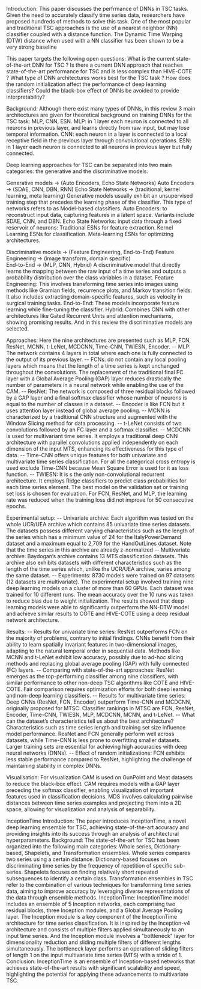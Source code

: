 Introduction:
This paper discusses the perfrmance of DNNs in TSC tasks. 
Given the need to accurately classify time series data, researchers have proposed hundreds of methods to solve this task. One of the most popular and traditional TSC approaches is the use of a nearest neighbor (NN) classifier coupled with a distance function. 
The Dynamic Time Warping (DTW) distance when used with a NN classifier has been shown to be a very strong baseline

This paper targets the following open questions:
What is the current state-of-the-art DNN for TSC ?
Is there a current DNN approach that reaches state-of-the-art performance for TSC and is less complex than HIVE-COTE ? What type of DNN architectures works best for the TSC task ? How does the random initialization affect the performance of deep learning classifiers?
Could the black-box effect of DNNs be avoided to provide interpretability?


Background:
Although there exist many types of DNNs, in this review 3 main architectures are given for theoretical background on training DNNs for the TSC task: MLP, CNN, ESN.
MLP: in 1 layer each neuron is connected to all neurons in previous layer, and learns directly from raw input, but may lose temporal information. 
CNN: each neuron in a layer is connected to a local receptive field in the previous layer through convolutional operations. 
ESN: in 1 layer each neuron is connected to all neurons in previous layer but fully connected.

Deep learning approaches for TSC can be separated into two main categories: the generative and the discriminative models.

Generative models -> (Auto Encoders, Echo State Networks)
Auto Encoders -> (SDAE, CNN, DBN, RNN)
Echo State Networks -> (traditional, kernel learning, meta learning)
Generative models usually exhibit an unsupervised training step that precedes the learning phase of the classifier.
This type of networks refers to as Model-based classifiers.
Auto Encoders: to reconstruct input data, capturing features in a latent space. Variants include SDAE, CNN, and DBN.
Echo State Networks: input data through a fixed reservoir of neurons:
Traditional ESNs for feature extraction.
Kernel Learning ESNs for classification.
Meta-learning ESNs for optimizing architectures.

Discriminative models -> (Feature Engineering, End-to-End)
Feature Engineering -> (image transform, domain specific)  
End-to-End -> (MLP, CNN, Hybrid)
A discriminative model that directly learns the mapping between the raw input of a time series and outputs a probability distribution over the class variables in a dataset.
Feature Engineering: This involves transforming time series into images using methods like Gramian fields, recurrence plots, and Markov transition fields. It also includes extracting domain-specific features, such as velocity in surgical training tasks.
End-to-End: These models incorporate feature learning while fine-tuning the classifier.
Hybrid: Combines CNN with other architectures like Gated Recurrent Units and attention mechanisms, showing promising results.
And in this review the discriminative models are selected.


Approaches:
Here the nine architectures are presented such as MLP, FCN, ResNet, MCNN, t-LeNet, MCDCNN, Time-CNN, TWIESN, Encoder.
-- MLP: The network contains 4 layers in total where each one is fully connected to the output of its previous layer.
-- FCNs: do not contain any local pooling layers which means that the length of a time series is kept unchanged throughout the convolutions. The replacement of the traditional final FC layer with a Global Average Pooling (GAP) layer reduces drastically the number of parameters in a neural network while enabling the use of the CAM. 
-- ResNet: The network is composed of three residual blocks followed by a GAP layer and a final softmax classifier whose number of neurons is equal to the number of classes in a dataset.
-- Encoder is like FCN but it uses attention layer instead of global average pooling.
-- MCNN is characterized by a traditional CNN structure and augmented with the Window Slicing method for data processing.
-- t-LeNet consists of two convolutions followed by an FC layer and a softmax classifier.
-- MCDCNN is used for multivariant time series. It employs a traditional deep CNN architecture with parallel convolutions applied independently on each dimension of the input MTS, enhancing its effectiveness for this type of data.
-- Time-CNN offers unique features for both univariate and multivariate time series classification. For all the categorical cross entropy is used exclude Time-CNN because Mean Square Error is used for it as loss function. 
-- TWIESN: It is s the only non-convolutional recurrent architecture. It employs Ridge classifiers to predict class probabilities for each time series element.
The best model on the validation set or training set loss is chosen for evaluation. For FCN, ResNet, and MLP, the learning rate was reduced when the training loss did not improve for 50 consecutive epochs.


Experimental setup:
-- Univariate archive:
Each algorithm was tested on the whole UCR/UEA archive which contains 85 univariate time series datasets. 
The datasets possess different varying characteristics such as the length of the series which has a minimum value of 24 for the ItalyPowerDemand dataset and a maximum equal to 2,709 for the HandOutLines dataset. 
Note that the time series in this archive are already z-normalized
-- Multivariate archive:
Baydogan’s archive contains 13 MTS classification datasets. This archive also exhibits datasets with different characteristics such as the length of the time series which, unlike the UCR/UEA archive, varies among the same dataset.
-- Experiments:
8730 models were trained on 97 datasets (12 datasets are multivariate). 
The experimental setup involved training nine deep learning models on a cluster of more than 60 GPUs. Each dataset was trained for 10 different runs. 
The mean accuracy over the 10 runs was taken to reduce bias due to weight initialization. 
The results showed that deep learning models were able to significantly outperform the NN-DTW model and achieve similar results to COTE and HIVE-COTE using a deep residual network architecture.


Results:
-- Results for univariate time series:
ResNet outperforms FCN on the majority of problems, contrary to initial findings.
CNNs benefit from their ability to learn spatially invariant features in two-dimensional images, adapting to the natural temporal order in sequential data.
Methods like MCNN and t-LeNet exhibit low accuracy, possibly due to ad-hoc slicing methods and replacing global average pooling (GAP) with fully connected (FC) layers.
-- Comparing with state-of-the-art approaches:
ResNet emerges as the top-performing classifier among nine classifiers, with similar performance to other non-deep TSC algorithms like COTE and HIVE-COTE.
Fair comparison requires optimization efforts for both deep learning and non-deep learning classifiers.
-- Results for multivariate time series:
Deep CNNs (ResNet, FCN, Encoder) outperform Time-CNN and MCDCNN, originally proposed for MTSC.
Classifier rankings in MTSC are FCN, ResNet, Encoder, Time-CNN, TWIESN, MLP, MCDCNN, MCNN, and t-LeNet.
-- What can the dataset’s characteristics tell us about the best architecture?
Characteristics such as time series length and training set size influence model performance.
ResNet and FCN generally perform well across datasets, while Time-CNN is less prone to overfitting smaller datasets.
Larger training sets are essential for achieving high accuracies with deep neural networks (DNNs).
-- Effect of random initializations:
FCN exhibits less stable performance compared to ResNet, highlighting the challenge of maintaining stability in complex DNNs.


Visualisation:
For visualization CAM is used on GunPoint and Meat datasets to reduce the black-box effect.
CAM requires models with a GAP layer preceding the softmax classifier, enabling visualization of important features used in classification decisions.
MDS involves calculating pairwise distances between time series examples and projecting them into a 2D space, allowing for visualization and analysis of separability.























InceptionTime
Introduction:
The paper introduces InceptionTime, a novel deep learning ensemble for TSC, achieving state-of-the-art accuracy and providing insights into its success through an analysis of architectural hyperparameters.
Background:
The state-of-the-art for TSC has been organized into the following main categories: Whole series, Dictionary-based, Shapelets, and Transformation ensembles. 
Whole series compares two series using a certain distance.
Dictionary-based focuses on discriminating time series by the frequency of repetition of specific sub-series.
Shapelets focuses on finding relatively short repeated subsequences to identify a certain class.
Transformation ensembles in TSC refer to the combination of various techniques for transforming time series data, aiming to improve accuracy by leveraging diverse representations of the data through ensemble methods.
InceptionTime:
InceptionTime model includes an ensemble of 5 Inception networks, each comprising two residual blocks, three Inception modules, and a Global Average Pooling layer. 
The Inception module is a key component of the InceptionTime architecture for time series classification. It is inspired by the Inception-v4 architecture and consists of multiple filters applied simultaneously to an input time series. And the Inception module involves a "bottleneck" layer for dimensionality reduction and sliding multiple filters of different lengths simultaneously.
The bottleneck layer performs an operation of sliding filters of length 1 on the input multivariate time series (MTS) with a stride of 1.
Conclusion:
InceptionTime is an ensemble of Inception-based networks that achieves state-of-the-art results with significant scalability and speed, highlighting the potential for applying these advancements to multivariate TSC.
